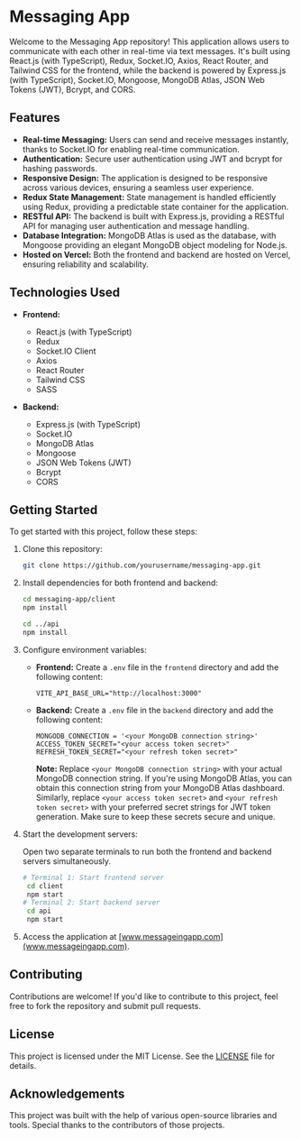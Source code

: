 # Messaging App

Welcome to the Messaging App repository! This application allows users to communicate with each other in real-time via text messages. It's built using React.js (with TypeScript), Redux, Socket.IO, Axios, React Router, and Tailwind CSS for the frontend, while the backend is powered by Express.js (with TypeScript), Socket.IO, Mongoose, MongoDB Atlas, JSON Web Tokens (JWT), Bcrypt, and CORS.

## Features

-   **Real-time Messaging:** Users can send and receive messages instantly, thanks to Socket.IO for enabling real-time communication.
-   **Authentication:** Secure user authentication using JWT and bcrypt for hashing passwords.
-   **Responsive Design:** The application is designed to be responsive across various devices, ensuring a seamless user experience.
-   **Redux State Management:** State management is handled efficiently using Redux, providing a predictable state container for the application.
-   **RESTful API:** The backend is built with Express.js, providing a RESTful API for managing user authentication and message handling.
-   **Database Integration:** MongoDB Atlas is used as the database, with Mongoose providing an elegant MongoDB object modeling for Node.js.
-   **Hosted on Vercel:** Both the frontend and backend are hosted on Vercel, ensuring reliability and scalability.

## Technologies Used

-   **Frontend:**

    -   React.js (with TypeScript)
    -   Redux
    -   Socket.IO Client
    -   Axios
    -   React Router
    -   Tailwind CSS
    -   SASS

-   **Backend:**
    -   Express.js (with TypeScript)
    -   Socket.IO
    -   MongoDB Atlas
    -   Mongoose
    -   JSON Web Tokens (JWT)
    -   Bcrypt
    -   CORS

## Getting Started

To get started with this project, follow these steps:

1. Clone this repository:

    ```bash
    git clone https://github.com/yourusername/messaging-app.git

    ```

2. Install dependencies for both frontend and backend:

    ```bash
    cd messaging-app/client
    npm install

    cd ../api
    npm install

    ```

3. Configure environment variables:

    - **Frontend:**
      Create a `.env` file in the `frontend` directory and add the following content:
        ```plaintext
        VITE_API_BASE_URL="http://localhost:3000"
        ```
    - **Backend:**
      Create a `.env` file in the `backend` directory and add the following content:
        ```plaintext
        MONGODB_CONNECTION = '<your MongoDB connection string>'
        ACCESS_TOKEN_SECRET="<your access token secret>"
        REFRESH_TOKEN_SECRET="<your refresh token secret>"
        ```
        **Note:** Replace `<your MongoDB connection string>` with your actual MongoDB connection string. If you're using MongoDB Atlas, you can obtain this connection string from your MongoDB Atlas dashboard. Similarly, replace `<your access token secret>` and `<your refresh token secret>` with your preferred secret strings for JWT token generation. Make sure to keep these secrets secure and unique.

4. Start the development servers:

    Open two separate terminals to run both the frontend and backend servers simultaneously.

    ```bash
    # Terminal 1: Start frontend server
     cd client
     npm start
    # Terminal 2: Start backend server
     cd api
     npm start

    ```

5. Access the application at [www.messageingapp.com](www.messageingapp.com).

## Contributing

Contributions are welcome! If you'd like to contribute to this project, feel free to fork the repository and submit pull requests.

## License

This project is licensed under the MIT License. See the [LICENSE](LICENSE) file for details.

## Acknowledgements

This project was built with the help of various open-source libraries and tools. Special thanks to the contributors of those projects.
